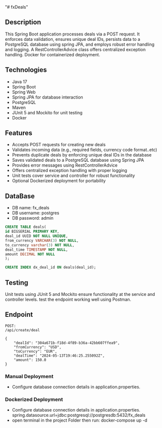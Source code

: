 "# fxDeals" 


## Description

This Spring Boot application processes deals via a POST request.
 It enforces data validation, ensures unique deal IDs, 
persists data to a PostgreSQL database using spring JPA,
 and employs robust error handling and logging.
 A RestControllerAdvice class offers centralized exception handling. 
 Docker for containerized deployment.

## Technologies

- Java 17
- Spring Boot
- Spring Web
- Spring JPA for database interaction
- PostgreSQL
- Maven
- JUnit 5 and Mockito for unit testing
- Docker 


## Features

- Accepts POST requests for creating new deals
- Validates incoming data (e.g., required fields, currency code format..etc)
- Prevents duplicate deals by enforcing unique deal IDs in the database
- Saves validated deals to a PostgreSQL database using Spring JPA
- Provides error messages using RestControllerAdvice
- Offers centralized exception handling with proper logging
- Unit tests cover service and controller for robust functionality
- Optional Dockerized deployment for portability

## DataBase
- DB name: fx_deals
- DB username: postgres
- DB password: admin

```sql
CREATE TABLE deals(
id BIGSERIAL PRIMARY KEY,
deal_id UUID NOT NULL UNIQUE,
from_currency VARCHAR(3) NOT NULL,
to_currency varchar(3) NOT NULL,
deal_time TIMESTAMP NOT NULL,
amount DECIMAL NOT NULL 
);

CREATE INDEX dx_deal_id ON deals(deal_id);
```

## Testing

Unit tests using JUnit 5 and Mockito ensure functionality at the service and controller levels. 
test the endpoint working well using Postman.


## Endpoint
```
POST:
/api/create/deal

{
    "dealId": "304a671b-f18d-4f89-b36a-42bb607ffea9",
    "fromCurrency": "USD",
    "toCurrency": "EUR",
    "dealTime": "2024-05-13T19:46:25.255092Z",
    "amount": 150.0
}
```


### Manual Deployment
- Configure database connection details in application.properties.

### Dockerized Deployment
- Configure database connection details in application.properties.
spring.datasource.url=jdbc:postgresql://postgresdb:5432/fx_deals
- open terminal in the project Folder then run: docker-compose up -d

